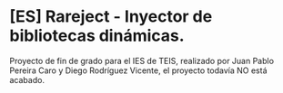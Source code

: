 # [ES] Rareject - Inyector de bibliotecas dinámicas.
Proyecto de fin de grado para el IES de TEIS, realizado por Juan Pablo Pereira Caro y Diego Rodríguez Vicente, el proyecto todavía NO está acabado.

